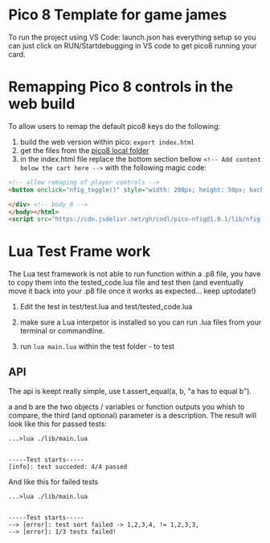 # Pico 8 Template for game james

To run the project using VS Code: launch.json has everything setup so you can just click on RUN/Startdebugging in VS code to get pico8 running your card.

# Remapping Pico 8 controls in the web build
To allow users to remap the default pico8 keys do the following:

1. build the web version within pico: ```export index.html```
2. get the files from the [pico8 local folder](C:\Users\manue\AppData\Roaming\pico-8\carts)
2. in the index.html file replace the bottom section bellow ```<!-- Add content below the cart here -->``` with the following magic code:
```html
<!-- allow remaping of player controls -->
<button onclick="nfig_toggle()" style="width: 200px; height: 50px; background-color: rgb(255, 153, 0); border: none; color: white; font-size: 20px; cursor: pointer; margin-top: -25px;">remap controls</button>

</div> <!-- body_0 -->
</body></html>
<script src="https://cdn.jsdelivr.net/gh/codl/pico-nfig@1.0.1/lib/nfig.js" integrity="sha256-g5hO7r4Wj0Z51eaV73ATXK3yLGl7hqB30UN986DuCO0=" crossorigin="anonymous"></script>
```

# Lua Test Frame work

The Lua test framework is not able to run function within a .p8 file, you have to copy them into the tested_code.lua file and test then (and eventually move it back into your .p8 file once it works as expected... keep uptodate!)

1. Edit the test in test/test.lua and test/tested_code.lua

2. make sure a Lua interpetor is installed so you can run .lua files from your terminal or commandline.

5. run ```lua main.lua``` within the test folder - to test

## API
The api is keept really simple, use t.assert_equal(a, b, "a has to equal b").

a and b are the two objects / variables or function outputs you whish to compare, the third (and optional) parameter is a description. The result will look like this for passed tests:

```
...>lua ./lib/main.lua         


-----Test starts-----
[info]: test succeded: 4/4 passed
```

And like this for failed tests

```
...>lua ./lib/main.lua


-----Test starts-----
--> [error]: test sort failed -> 1,2,3,4, != 1,2,3,3,
--> [error]: 1/3 tests failed!
```